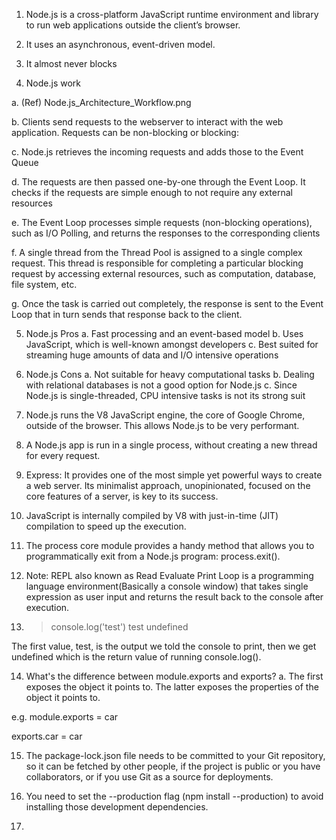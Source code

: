 1. Node.js is a cross-platform JavaScript runtime environment and library to run web applications outside the client’s browser.

2. It uses an asynchronous, event-driven model.

3. It almost never blocks

4. Node.js work

a. (Ref)  Node.js_Architecture_Workflow.png

b. Clients send requests to the webserver to interact with the web application. Requests can be non-blocking or blocking:

c. Node.js retrieves the incoming requests and adds those to the Event Queue

d. The requests are then passed one-by-one through the Event Loop. It checks if the requests are simple enough to not require any external resources

e. The Event Loop processes simple requests (non-blocking operations), such as I/O Polling, and returns the responses to the corresponding clients

f. A single thread from the Thread Pool is assigned to a single complex request. This thread is responsible for completing a particular blocking request by accessing external resources, such as computation, database, file system, etc.

g. Once the task is carried out completely, the response is sent to the Event Loop that in turn sends that response back to the client.

5. Node.js Pros
a. Fast processing and an event-based model
b. Uses JavaScript, which is well-known amongst developers
c. Best suited for streaming huge amounts of data and I/O intensive operations

6. Node.js Cons
a. Not suitable for heavy computational tasks
b. Dealing with relational databases is not a good option for Node.js
c. Since Node.js is single-threaded, CPU intensive tasks is not its strong suit

7. Node.js runs the V8 JavaScript engine, the core of Google Chrome, outside of the browser. This allows Node.js to be very performant.

8. A Node.js app is run in a single process, without creating a new thread for every request.

9. Express: It provides one of the most simple yet powerful ways to create a web server. Its minimalist approach, unopinionated, focused on the core features of a server, is key to its success.

10. JavaScript is internally compiled by V8 with just-in-time (JIT) compilation to speed up the execution.

11. The process core module provides a handy method that allows you to programmatically exit from a Node.js program: process.exit().

12. Note: REPL also known as Read Evaluate Print Loop is a programming language environment(Basically a console window) that takes single expression as user input and returns the result back to the console after execution.

13. > console.log('test')
test
undefined
>

The first value, test, is the output we told the console to print, then we get undefined which is the return value of running console.log().

14. What's the difference between module.exports and exports?
a. The first exposes the object it points to. The latter exposes the properties of the object it points to.

e.g. 
module.exports = car

exports.car = car

15. The package-lock.json file needs to be committed to your Git repository, so it can be fetched by other people, if the project is public or you have collaborators, or if you use Git as a source for deployments.

16. You need to set the --production flag (npm install --production) to avoid installing those development dependencies.

17. 
